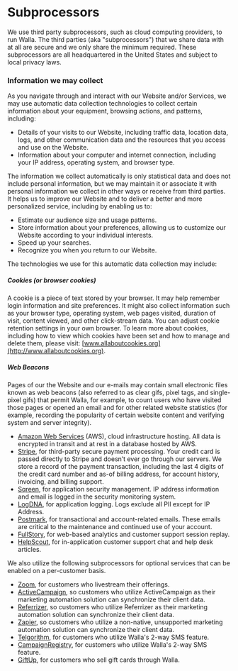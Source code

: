 # Subprocessors

We use third party subprocessors, such as cloud computing providers, to run Walla. The third parties (aka "subprocessors") that we share data with at all are secure and we only share the minimum required. These subprocessors are all headquartered in the United States and subject to local privacy laws.

### Information we may collect
As you navigate through and interact with our Website and/or Services, we may use automatic data collection technologies to collect certain information about your equipment, browsing actions, and patterns, including:
- Details of your visits to our Website, including traffic data, location data, logs, and other communication data and the resources that you access and use on the Website.
- Information about your computer and internet connection, including your IP address, operating system, and browser type.

The information we collect automatically is only statistical data and does not include personal information, but we may maintain it or associate it with personal information we collect in other ways or receive from third parties. It helps us to improve our Website and to deliver a better and more personalized service, including by enabling us to:
- Estimate our audience size and usage patterns.
- Store information about your preferences, allowing us to customize our Website according to your individual interests.
- Speed up your searches.
- Recognize you when you return to our Website.

The technologies we use for this automatic data collection may include:

##### Cookies (or browser cookies)
A cookie is a piece of text stored by your browser. It may help remember login information and site preferences. It might also collect information such as your browser type, operating system, web pages visited, duration of visit, content viewed, and other click-stream data. You can adjust cookie retention settings in your own browser. To learn more about cookies, including how to view which cookies have been set and how to manage and delete them, please visit: [www.allaboutcookies.org](http://www.allaboutcookies.org).

##### Web Beacons
Pages of our the Website and our e-mails may contain small electronic files known as web beacons (also referred to as clear gifs, pixel tags, and single-pixel gifs) that permit Walla, for example, to count users who have visited those pages or opened an email and for other related website statistics (for example, recording the popularity of certain website content and verifying system and server integrity).

- [Amazon Web Services](https://aws.amazon.com) (AWS), cloud infrastructure hosting. All data is encrypted in transit and at rest in a database hosted by AWS.
- [Stripe](https://stripe.com), for third-party secure payment processing. Your credit card is passed directly to Stripe and doesn’t ever go through our servers. We store a record of the payment transaction, including the last 4 digits of the credit card number and as-of billing address, for account history, invoicing, and billing support.
- [Sqreen](http://sqreen.com), for application security management. IP address information and email is logged in the security monitoring system.
- [LogDNA](https://www.logdna.com), for application logging. Logs exclude all PII except for IP Address.
- [Postmark](https://postmarkapp.com), for transactional and account-related emails. These emails are critical to the
  maintenance and continued use of your account.
- [FullStory](http://fullstory.com), for web-based analytics and customer support session replay.
- [HelpScout](http://www.helpscout.com), for in-application customer support chat and help desk articles.

  
We also utilize the following subprocessors for optional services that can be enabled on a per-customer basis.
- [Zoom](https://zoom.us), for customers who livestream their offerings.
- [ActiveCampaign](http://activecampaign.com), so customers who utilize ActiveCampaign as their marketing automation solution can synchronize their client data.
- [Referrizer](http://referrizer.com), so customers who utilize Referrizer as their marketing automation solution can synchronize their client data.
- [Zapier](http://zapier.com), so customers who utilize a non-native, unsupported marketing automation solution can synchronize their client data.
- [Telgorithm](https://www.telgorithm.com), for customers who utilize Walla's 2-way SMS feature.
- [CampaignRegistry](http://campaignregistry.com), for customers who utilize Walla's 2-way SMS feature.
- [GiftUp](https://giftup.app), for customers who sell gift cards through Walla.